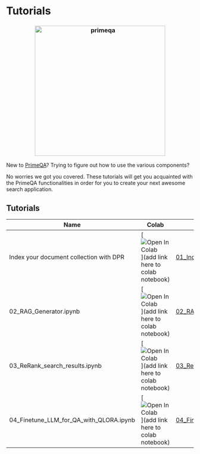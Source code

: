 # Tutorials
<!-- [<i class="fas fa-edit"></i> Edit on GitHub](https://github.com/primeqa/primeqa/edit/main/docs/tutorials.md)         -->
<h3 align="center">
    <img width="350" alt="primeqa" src="_static/img/PrimeQA.png">
</h3>

New to [PrimeQA](https://github.com/primeqa/primeqa)? Trying to figure out how to use the various components? 

No worries we got you covered. These tutorials will get you acquainted with the PrimeQA functionalities in order for you to create your next awesome search application.


## Tutorials
| Name                                     | Colab                                                                                                                                                                                                                                     | Source Code                                                                                                                                      |
| ---------------------------------------- | ----------------------------------------------------------------------------------------------------------------------------------------------------------------------------------------------------------------------------------------- | ------------------------------------------------------------------------------------------------------------------------------------------------ |
| Index your document collection with DPR | [![Open In Colab](https://colab.research.google.com/assets/colab-badge.svg)](add link here to colab notebook)  | [01_Index_Documents_with_DPR.ipynb](01_Index_Documents_with_DPR.ipynb) 
| 02_RAG_Generator.ipynb | [![Open In Colab](https://colab.research.google.com/assets/colab-badge.svg)](add link here to colab notebook)  | [02_RAG_Generator.ipynb](02_RAG_Generator.ipynb)
| 03_ReRank_search_results.ipynb | [![Open In Colab](https://colab.research.google.com/assets/colab-badge.svg)](add link here to colab notebook)  | [03_ReRank_search_results.ipynb](03_ReRank_search_results.ipynb)
| 04_Finetune_LLM_for_QA_with_QLORA.ipynb | [![Open In Colab](https://colab.research.google.com/assets/colab-badge.svg)](add link here to colab notebook)  | [04_Finetune_LLM_for_QA_with_QLORA.ipynb](04_Finetune_LLM_for_QA_with_QLORA.ipynb)

